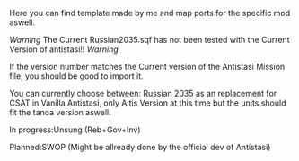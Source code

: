 Here you can find template made by me and map ports for the specific mod aswell.

*Warning* The Current Russian2035.sqf has not been tested with the Current Version of antistasi!! *Warning* 

If the version number matches the Current version of the Antistasi Mission file, you should be good to import it.

You can currently choose between: Russian 2035 as an replacement for CSAT in Vanilla Antistasi, only Altis Version at this time but the units should fit the tanoa version aswell.

In progress:Unsung (Reb+Gov+Inv)

Planned:SWOP (Might be allready done by the official dev of Antistasi)
